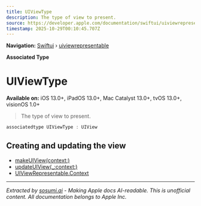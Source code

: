 ```yaml
---
title: UIViewType
description: The type of view to present.
source: https://developer.apple.com/documentation/swiftui/uiviewrepresentable/uiviewtype
timestamp: 2025-10-29T00:10:45.707Z
---
```


**Navigation:** [Swiftui](/documentation/swiftui) › [uiviewrepresentable](/documentation/swiftui/uiviewrepresentable)

**Associated Type**

# UIViewType

**Available on:** iOS 13.0+, iPadOS 13.0+, Mac Catalyst 13.0+, tvOS 13.0+, visionOS 1.0+

> The type of view to present.

```swift
associatedtype UIViewType : UIView
```

## Creating and updating the view

- [makeUIView(context:)](/documentation/swiftui/uiviewrepresentable/makeuiview(context:))
- [updateUIView(_:context:)](/documentation/swiftui/uiviewrepresentable/updateuiview(_:context:))
- [UIViewRepresentable.Context](/documentation/swiftui/uiviewrepresentable/context)

---

*Extracted by [sosumi.ai](https://sosumi.ai) - Making Apple docs AI-readable.*
*This is unofficial content. All documentation belongs to Apple Inc.*
